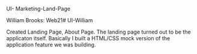 UI- Marketing-Land-Page

William Brooks: Web21# UI-William

Created Landing Page, About Page. The landing page turned out to be the applicaton itself. Basically I built a HTML/CSS mock version of the application feature we was building.
